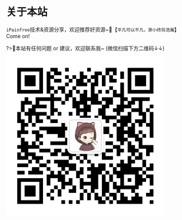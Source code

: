 # 关于本站

`iPainfree`技术&资源分享，欢迎推荐好资源~💌【`平凡可以不凡，渺小终将浩瀚`】Come on!

?>💌本站有任何问题 or 建议，欢迎联系我~ (微信扫描下方二维码↓↓)

![Alt text](docsify_medial/chen.jpg "微信扫码联系~")

<!-- <style>
.mainDiv1 {
    background-color: #FFEBCE;

}

.mainDiv2 {
    background-color: #FFEBCD;
    margin-top: 2%;
}

.divcss {
    float: left;
    margin-left: 2%;
    width: 23%;
    height: 80px;  
    word-wrap:break-word;
    border:1px solid #F00
}

.img1{
    margin-top: 2% ;
    margin-left: 2%;
}

.text1{

}
</style>
<div class="mainDiv">
    <div class="divcss">
<img class="img1" src="docsify_medial\chen.jpg" alt="Smiley face" width="42" height="42">
<a href="#">Home</a>
</div>
    <div class="divcss">2

</div>
    <div class="divcss">31111111111111111111111111111111111111111111111111111111111111111111111111111111111

</div>
<div class="divcss" >31111111111111111111111111111111111111111111111111111111111111111111111111111111111

</div>  
</div>

---

<div class="mainDiv2">
    <div class="divcss">
<img class="img1" src="docsify_medial\chen.jpg" alt="Smiley face" width="42" height="42">
<a href="#">Home</a>
</div>
    <div class="divcss">2

</div>
    <div class="divcss">31111111111111111111111111111111111111111111111111111111111111111111111111111111111

</div>
<div class="divcss" >31111111111111111111111111111111111111111111111111111111111111111111111111111111111

</div>  
</div> -->

<!-- 分享JS-->

<!-- <link rel="stylesheet" href="https://cdnjs.cloudflare.com/ajax/libs/social-share.js/1.0.16/css/share.min.css">
<div class="social-share"></div>
<script type="text/javascript" src="https://cdnjs.cloudflare.com/ajax/libs/social-share.js/1.0.16/js/social-share.min.js"></script> -->